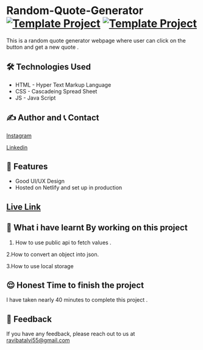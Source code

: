 # Random-Quote-Generator [![Template Project](https://img.shields.io/badge/Web-App-red)](http://www.gnu.org/licenses/agpl-3.0) [![Template Project](https://img.shields.io/badge/Technologies%20-HTML%2FCSS%2FJS-brightgreen)](http://www.gnu.org/licenses/agpl-3.0)

This is a random quote generator webpage  where user can click on the button and get a new quote .

## 🛠 Technologies Used
  - HTML - Hyper Text Markup Language
  - CSS - Cascadeing Spread Sheet
  - JS - Java Script







## ✍️ Author and 📞 Contact

  [Instagram](https://www.instagram.com/ravibatalvi752/)
  
  [Linkedin](https://www.linkedin.com/in/ravi-kumar-9a42a8174/)
   

## 📝 Features

- Good UI/UX Design
- Hosted on Netlify and set up in production

## [Live Link](https://random-quote-generater.netlify.app/)



## 🤔 What i have learnt By working on this project



1. How to use public api to fetch values .

2.How to convert an object into json.

3.How to use local storage

## 😌 Honest Time to finish the project

I have taken nearly 40 minutes to complete this project .

## 👀 Feedback
If you have any feedback, please reach out to us at ravibatalvi55@gmail.com

